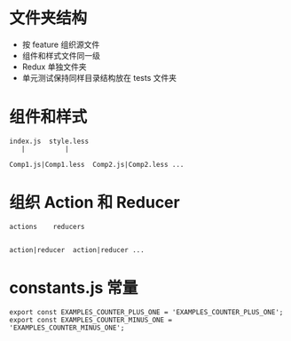 # 文件夹结构  
* 按 feature 组织源文件  
* 组件和样式文件同一级  
* Redux 单独文件夹  
* 单元测试保持同样目录结构放在 tests 文件夹  

# 组件和样式  
```
index.js  style.less
   |          |

Comp1.js|Comp1.less  Comp2.js|Comp2.less ...
```  

# 组织 Action 和 Reducer  
```
actions    reducers


action|reducer  action|reducer ...
```  

# constants.js  常量  
```
export const EXAMPLES_COUNTER_PLUS_ONE = 'EXAMPLES_COUNTER_PLUS_ONE';
export const EXAMPLES_COUNTER_MINUS_ONE = 'EXAMPLES_COUNTER_MINUS_ONE';
```  